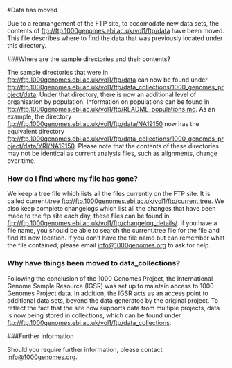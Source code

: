 #Data has moved

Due to a rearrangement of the FTP site, to accomodate new data sets, the contents of ftp://ftp.1000genomes.ebi.ac.uk/vol1/ftp/data have been moved. This file describes where to find the data that was previously located under this directory.

###Where are the sample directories and their contents?

The sample directories that were in ftp://ftp.1000genomes.ebi.ac.uk/vol1/ftp/data can now be found under ftp://ftp.1000genomes.ebi.ac.uk/vol1/ftp/data_collections/1000_genomes_project/data. Under that directory, there is now an additional level of organisation by population. Information on populations can be found in ftp://ftp.1000genomes.ebi.ac.uk/vol1/ftp/README_populations.md. As an example, the directory ftp://ftp.1000genomes.ebi.ac.uk/vol1/ftp/data/NA19150 now has the equivalent directory ftp://ftp.1000genomes.ebi.ac.uk/vol1/ftp/data_collections/1000_genomes_project/data/YRI/NA19150. Please note that the contents of these directories may not be identical as current analysis files, such as alignments, change over time.

### How do I find where my file has gone?

We keep a tree file which lists all the files currently on the FTP site. It is called current.tree ftp://ftp.1000genomes.ebi.ac.uk/vol1/ftp/current.tree. We also keep complete changelogs which list all the changes that have been made to the ftp site each day, these files can be found in ftp://ftp.1000genomes.ebi.ac.uk/vol1/ftp/changelog_details/.
If you have a file name, you should be able to search the current.tree file for the file and find its new location. If you don't have the file name but can remember what the file contained, please email info@1000genomes.org to ask for help.

### Why have things been moved to data_collections?

Following the conclusion of the 1000 Genomes Project, the International Genome Sample Resource (IGSR) was set up to maintain access to 1000 Genomes Project data. In addition, the IGSR acts as an access point to additional data sets, beyond the data generated by the original project. To reflect the fact that the site now supports data from multiple projects, data is now being stored in collections, which can be found under ftp://ftp.1000genomes.ebi.ac.uk/vol1/ftp/data_collections.

###Further information

Should you require further information, please contact info@1000genomes.org.
